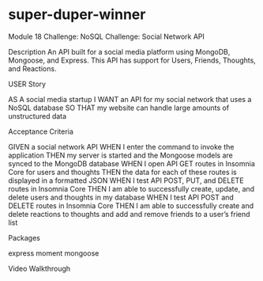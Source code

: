 # super-duper-winner

Module 18 Challenge: NoSQL Challenge: Social Network API

Description
An API built for a social media platform using MongoDB, Mongoose, and Express. This API has support for Users, Friends, Thoughts, and Reactions.

USER Story

AS A social media startup
I WANT an API for my social network that uses a NoSQL database
SO THAT my website can handle large amounts of unstructured data

Acceptance Criteria

GIVEN a social network API
WHEN I enter the command to invoke the application
THEN my server is started and the Mongoose models are synced to the MongoDB database
WHEN I open API GET routes in Insomnia Core for users and thoughts
THEN the data for each of these routes is displayed in a formatted JSON
WHEN I test API POST, PUT, and DELETE routes in Insomnia Core
THEN I am able to successfully create, update, and delete users and thoughts in my database
WHEN I test API POST and DELETE routes in Insomnia Core
THEN I am able to successfully create and delete reactions to thoughts and add and remove friends to a user’s friend list

Packages

express
moment
mongoose

Video Walkthrough





